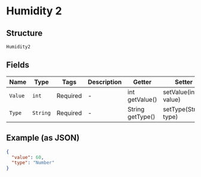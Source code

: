 
# Humidity 2

## Structure

`Humidity2`

## Fields

| Name | Type | Tags | Description | Getter | Setter |
|  --- | --- | --- | --- | --- | --- |
| `Value` | `int` | Required | - | int getValue() | setValue(int value) |
| `Type` | `String` | Required | - | String getType() | setType(String type) |

## Example (as JSON)

```json
{
  "value": 60,
  "type": "Number"
}
```

